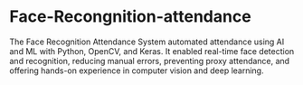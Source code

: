 # Face-Recongnition-attendance
The Face Recognition Attendance System automated attendance using AI and ML with Python, OpenCV, and Keras. It enabled real-time face detection and recognition, reducing manual errors, preventing proxy attendance, and offering hands-on experience in computer vision and deep learning.
